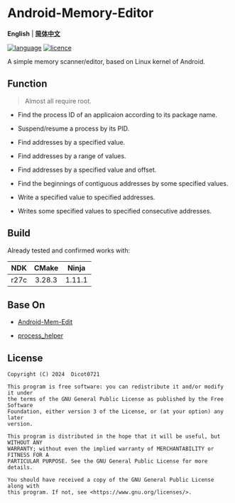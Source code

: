 # Android-Memory-Editor

**English** | **[简体中文](./README.zh-CN.md)**

[![language](https://img.shields.io/github/languages/top/Dicot0721/Android-Memory-Editor)]()
[![licence](https://img.shields.io/github/license/Dicot0721/Android-Memory-Editor)
](https://www.gnu.org/licenses/gpl-3.0.html)

A simple memory scanner/editor, based on Linux kernel of Android.


## Function

> Almost all require root.

- Find the process ID of an applicaion according to its package name.

- Suspend/resume a process by its PID.

- Find addresses by a specified value.

- Find addresses by a range of values.

- Find addresses by a specified value and offset.

- Find the beginnings of contiguous addresses by some specified values.

- Write a specified value to specified addresses.

- Writes some specified values to specified consecutive addresses.


## Build

Already tested and confirmed works with:

| NDK |CMake |Ninja |
|:---:|:----:|:----:|
|r27c |3.28.3|1.11.1|


## Base On

- [Android-Mem-Edit](https://github.com/mrcang09/Android-Mem-Edit) <!-- Shitcode -->

- [process_helper](https://gitee.com/liudegui/process_helper)


## License

```
Copyright (C) 2024  Dicot0721

This program is free software: you can redistribute it and/or modify it under
the terms of the GNU General Public License as published by the Free Software
Foundation, either version 3 of the License, or (at your option) any later
version.

This program is distributed in the hope that it will be useful, but WITHOUT ANY
WARRANTY; without even the implied warranty of MERCHANTABILITY or FITNESS FOR A
PARTICULAR PURPOSE. See the GNU General Public License for more details.

You should have received a copy of the GNU General Public License along with
this program. If not, see <https://www.gnu.org/licenses/>.
```
